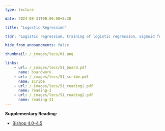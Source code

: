 ```yaml
---
type: lecture

date: 2024-08-31T08:00:00+5:30

title: "Logostic Regression"

tldr: "Logistic regression, training of logistic regression, sigmoid function, concave objective function"

hide_from_announcments: false

thumbnail: /_images/lecs/01.png

links: 
    - url: /_images/lecs/51_board.pdf
      name: boardwork
    - url: /_images/lecs/51_scribe.pdf
      name: scribe
    - url: /_images/lecs/51_reading1.pdf
      name: reading-I
    - url: /_images/lecs/51_reading2.pdf
      name: reading-II
---
```

**Supplementary Reading:**
- [Bishop 4.0-4.5](https://www.seas.upenn.edu/~cis520/papers/Bishop_4.0-4.5.pdf)
